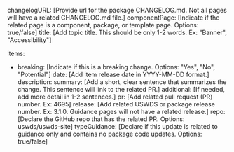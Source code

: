 <!--
This is a guide for creating a "Latest Updates" section. Some things to remember:
  - Tab spacing matters in .yml files. Incorrect spacing can cause errors.
  - All comments here are instructional only and should be deleted in the changelog .yml file.
-->
<!-- First, declare general page settings -->
changelogURL: [Provide url for the package CHANGELOG.md. Not all pages will have a related CHANGELOG.md file.]
componentPage: [Indicate if the related page is a component, package, or template page. Options: true/false]
title: [Add topic title. This should be only 1-2 words. Ex: "Banner", "Accessibility"]
<!-- Next, add a list of changelog items in reverse chronological order. -->
items:
  - breaking: [Indicate if this is a breaking change. Options: "Yes", "No", "Potential"]
    date: [Add item release date in YYYY-MM-DD format.]
    description:
    <!--
      Add a concise description of the change. This can often be pulled from the related release notes or PR summary.
      Summaries should be written in the past tense and use a consistent set of verbs to begin each statement:
      Examples: "Fixed", "Added", "Improved", "Optimized", "Updated", "Introduced"
    -->
      summary: [Add a short, clear sentence that summarizes the change. This sentence will link to the related PR.]
      additional: [If needed, add more detail in 1-2 sentences.]
    pr: [Add related pull request (PR) number. Ex: 4695]
    release: [Add related USWDS or package release number. Ex: 3.1.0. Guidance pages will not have a related release.]
    repo: [Declare the GitHub repo that has the related PR. Options: uswds/uswds-site]
    typeGuidance: [Declare if this update is related to guidance only and contains no package code updates. Options: true/false]